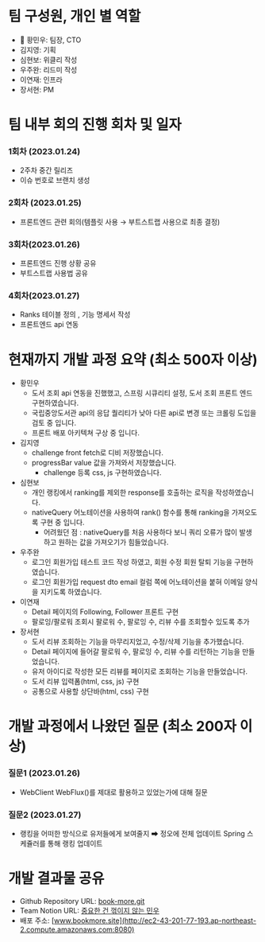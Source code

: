 # 팀 구성원, 개인 별 역할
- 👑 황민우: 팀장, CTO
- 김지영: 기획
- 심현보: 위클리 작성
- 우주완: 리드미 작성
- 이연재: 인프라
- 장서현: PM


# 팀 내부 회의 진행 회차 및 일자
### 1회차 (2023.01.24)  
- 2주차 중간 릴리즈
- 이슈 번호로 브랜치 생성

### 2회차 (2023.01.25)
- 프론트엔드 관련 회의(템플릿 사용 → 부트스트랩 사용으로 최종 결정)

### 3회차(2023.01.26)
- 프론트엔드 진행 상황 공유
- 부트스트랩 사용법 공유

### 4회차(2023.01.27)
- Ranks 테이블 정의 , 기능 명세서 작성
- 프론트엔드 api 연동


# 현재까지 개발 과정 요약 (최소 500자 이상)
- 황민우
  - 도서 조회 api 연동을 진했했고, 스프링 시큐리티 설정, 도서 조회 프론트 엔드 구현하였습니다.
  - 국립중앙도서관 api의 응답 퀄리티가 낮아 다른 api로 변경 또는 크롤링 도입을 검토 중 입니다.
  - 프론트 배포 아키텍쳐 구상 중 입니다.
- 김지영
	- challenge front fetch로 디비 저장했습니다.
  - progressBar value 값을 가져와서 저장했습니다.
	- challenge 등록 css, js 구현하였습니다.
- 심현보
	- 개인 랭킹에서 ranking를 제외한 response를 호출하는 로직을 작성하였습니다.
  - nativeQuery 어노테이션을 사용하여 rank() 함수를 통해 ranking을 가져오도록 구현 중 입니다.
	- 어려웠던 점 : nativeQuery를 처음 사용하다 보니 쿼리 오류가 많이 발생하고 원하는 값을 가져오기가 힘들었습니다.
- 우주완
	- 로그인 회원가입 테스트 코드 작성 하였고, 회원 수정 회원 탈퇴 기능을 구현하였습니다. 
	- 로그인 회원가입 request dto email 컬럼 쪽에 어노테이션을 붙혀 이메일 양식을 지키도록 하였습니다.
- 이연재
  - Detail 페이지의 Following, Follower 프론트 구현
  - 팔로잉/팔로워 조회시 팔로워 수, 팔로잉 수, 리뷰 수를 조회할수 있도록 추가
- 장서현
	- 도서 리뷰 조회하는 기능을 마무리지었고, 수정/삭제 기능을 추가했습니다.
	- Detail 페이지에 들어갈 팔로워 수, 팔로잉 수, 리뷰 수를 리턴하는 기능을 만들었습니다.
	- 유저 아이디로 작성한 모든 리뷰를 페이지로 조회하는 기능을 만들었습니다.
	- 도서 리뷰 입력폼(html, css, js) 구현
	- 공통으로 사용할 상단바(html, css) 구현


# 개발 과정에서 나왔던 질문 (최소 200자 이상)
### 질문1 (2023.01.26)
- WebClient WebFlux()를 제대로 활용하고 있었는가에 대해 질문

### 질문2 (2023.01.27)
- 랭킹을 어떠한 방식으로 유저들에게 보여줄지 ➡ 정오에 전체 업데이트 Spring 스케쥴러를 통해 랭킹 업데이트 



# 개발 결과물 공유
- Github Repository URL: [book-more.git](https://github.com/likelion-backend-2nd-project-team11/book-more)
- Team Notion URL: [중요한 건 꺾이지 않는 민우](https://menu-hwang.notion.site/20389849506f486f8e59acd448848e32)
- 배포 주소: [www.bookmore.site](http://ec2-43-201-77-193.ap-northeast-2.compute.amazonaws.com:8080)
